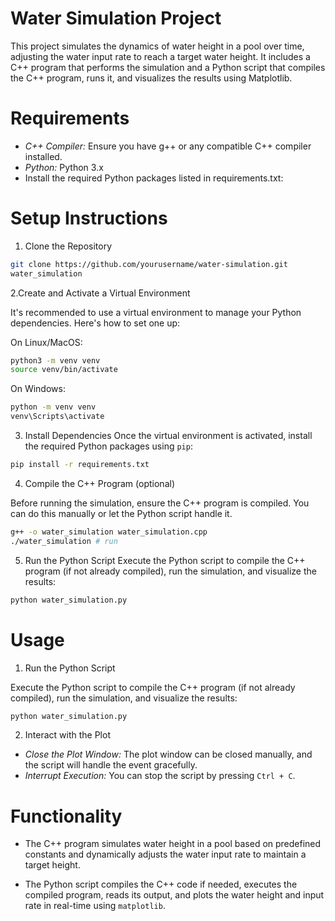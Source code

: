 # Water Simulation Project

This project simulates the dynamics of water height in a pool over time, adjusting the water input rate to reach a target water height. It includes a C++ program that performs the simulation and a Python script that compiles the C++ program, runs it, and visualizes the results using Matplotlib.

# Requirements

- *C++ Compiler:* Ensure you have g++ or any compatible C++ compiler installed.
- *Python:* Python 3.x
- Install the required Python packages listed in requirements.txt:

# Setup Instructions

1. Clone the Repository

```bash
git clone https://github.com/yourusername/water-simulation.git
water_simulation
```

2.Create and Activate a Virtual Environment

It's recommended to use a virtual environment to manage your Python dependencies. Here's how to set one up:

On Linux/MacOS:
```bash
python3 -m venv venv
source venv/bin/activate
```

On Windows:
```bash
python -m venv venv
venv\Scripts\activate
```

3. Install Dependencies
Once the virtual environment is activated, install the required Python packages using `pip`:

```bash
pip install -r requirements.txt
```

4. Compile the C++ Program (optional)

Before running the simulation, ensure the C++ program is compiled. You can do this manually or let the Python script handle it.

```bash
g++ -o water_simulation water_simulation.cpp
./water_simulation # run
```

5. Run the Python Script
Execute the Python script to compile the C++ program (if not already compiled), run the simulation, and visualize the results:

```bash
python water_simulation.py
```

# Usage

1. Run the Python Script

Execute the Python script to compile the C++ program (if not already compiled), run the simulation, and visualize the results:

```bash
python water_simulation.py
```

2. Interact with the Plot

- *Close the Plot Window:* The plot window can be closed manually, and the script will handle the event gracefully.
- *Interrupt Execution:* You can stop the script by pressing `Ctrl + C`.

# Functionality

- The C++ program simulates water height in a pool based on predefined constants and dynamically adjusts the water input rate to maintain a target height.

- The Python script compiles the C++ code if needed, executes the compiled program, reads its output, and plots the water height and input rate in real-time using `matplotlib`.